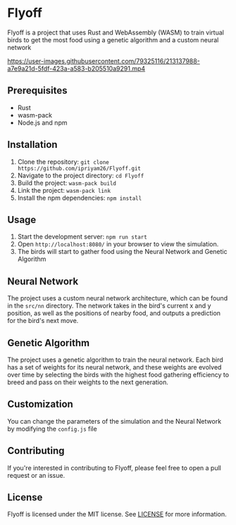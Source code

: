 # Flyoff

Flyoff is a project that uses Rust and WebAssembly (WASM) to train virtual birds to get the most food using a genetic algorithm and a custom neural network



https://user-images.githubusercontent.com/79325116/213137988-a7e9a21d-5fdf-423a-a583-b205510a9291.mp4



## Prerequisites

- Rust
- wasm-pack
- Node.js and npm

## Installation

1. Clone the repository: `git clone https://github.com/ipriyam26/Flyoff.git`
2. Navigate to the project directory: `cd Flyoff`
3. Build the project: `wasm-pack build`
4. Link the project: `wasm-pack link`
5. Install the npm dependencies: `npm install`

## Usage

1. Start the development server: `npm run start`
2. Open `http://localhost:8080/` in your browser to view the simulation.
3. The birds will start to gather food using the Neural Network and Genetic Algorithm

## Neural Network

The project uses a custom neural network architecture, which can be found in the `src/nn` directory. The network takes in the bird's current x and y position, as well as the positions of nearby food, and outputs a prediction for the bird's next move.

## Genetic Algorithm

The project uses a genetic algorithm to train the neural network. Each bird has a set of weights for its neural network, and these weights are evolved over time by selecting the birds with the highest food gathering efficiency to breed and pass on their weights to the next generation.

## Customization

You can change the parameters of the simulation and the Neural Network by modifying the `config.js` file

## Contributing

If you're interested in contributing to Flyoff, please feel free to open a pull request or an issue.

## License

Flyoff is licensed under the MIT license. See [LICENSE](https://github.com/ipriyam26/Flyoff/blob/master/LICENSE) for more information.
